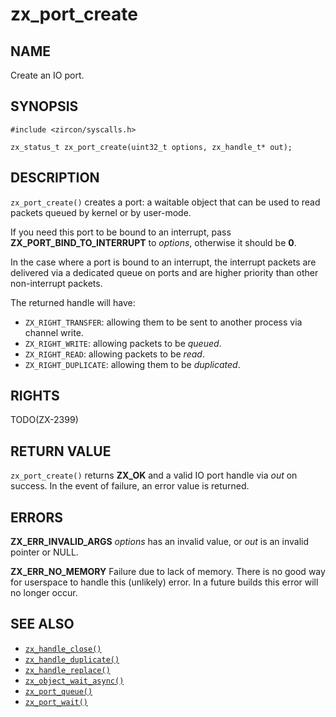 # zx_port_create

## NAME

<!-- Updated by update-docs-from-abigen, do not edit. -->

Create an IO port.

## SYNOPSIS

<!-- Updated by update-docs-from-abigen, do not edit. -->

```
#include <zircon/syscalls.h>

zx_status_t zx_port_create(uint32_t options, zx_handle_t* out);
```

## DESCRIPTION

`zx_port_create()` creates a port: a waitable object that can be used to read
packets queued by kernel or by user-mode.

If you need this port to be bound to an interrupt, pass **ZX_PORT_BIND_TO_INTERRUPT** to *options*,
otherwise it should be **0**.

In the case where a port is bound to an interrupt, the interrupt packets are delivered via a
dedicated queue on ports and are higher priority than other non-interrupt packets.

The returned handle will have:
  * `ZX_RIGHT_TRANSFER`: allowing them to be sent to another process via channel write.
  * `ZX_RIGHT_WRITE`: allowing packets to be *queued*.
  * `ZX_RIGHT_READ`: allowing packets to be *read*.
  * `ZX_RIGHT_DUPLICATE`: allowing them to be *duplicated*.

## RIGHTS

<!-- Updated by update-docs-from-abigen, do not edit. -->

TODO(ZX-2399)

## RETURN VALUE

`zx_port_create()` returns **ZX_OK** and a valid IO port handle via *out* on
success. In the event of failure, an error value is returned.

## ERRORS

**ZX_ERR_INVALID_ARGS** *options* has an invalid value, or *out* is an
invalid pointer or NULL.

**ZX_ERR_NO_MEMORY** Failure due to lack of memory.
There is no good way for userspace to handle this (unlikely) error.
In a future builds this error will no longer occur.

## SEE ALSO

 - [`zx_handle_close()`]
 - [`zx_handle_duplicate()`]
 - [`zx_handle_replace()`]
 - [`zx_object_wait_async()`]
 - [`zx_port_queue()`]
 - [`zx_port_wait()`]

<!-- References updated by update-docs-from-abigen, do not edit. -->

[`zx_handle_close()`]: handle_close.md
[`zx_handle_duplicate()`]: handle_duplicate.md
[`zx_handle_replace()`]: handle_replace.md
[`zx_object_wait_async()`]: object_wait_async.md
[`zx_port_queue()`]: port_queue.md
[`zx_port_wait()`]: port_wait.md
